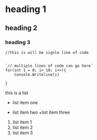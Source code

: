 # heading 1
## heading 2 
### heading 3 

`//this is will be signle line of code`

```

`// multiple lines of code can go here` 
for(int 1 = 0; i< 10; i++){
    Console.Writeline(i)

}
```

this is a list 
+ list item one
- list item two 
+list item three 

1. list item 1 
2. list item 2
3. list item 3  